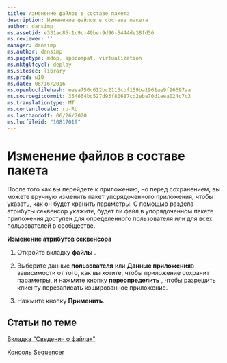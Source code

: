 ```yaml
---
title: Изменение файлов в составе пакета
description: Изменение файлов в составе пакета
author: dansimp
ms.assetid: e331ac85-1c9c-49be-9d96-5444de38fd56
ms.reviewer: ''
manager: dansimp
ms.author: dansimp
ms.pagetype: mdop, appcompat, virtualization
ms.mktglfcycl: deploy
ms.sitesec: library
ms.prod: w10
ms.date: 06/16/2016
ms.openlocfilehash: eeea750c612bc2115cbf159ba1961ae9f96697aa
ms.sourcegitcommit: 354664bc527d93f80687cd2eba70d1eea024c7c3
ms.translationtype: MT
ms.contentlocale: ru-RU
ms.lasthandoff: 06/26/2020
ms.locfileid: "10817019"
---
```

# Изменение файлов в составе пакета


После того как вы перейдете к приложению, но перед сохранением, вы можете вручную изменить пакет упорядоченного приложения, чтобы указать, как он будет хранить параметры. С помощью раздела атрибуты секвенсор укажите, будет ли файл в упорядоченном пакете приложения доступен для определенного пользователя или для всех пользователей в сообществе.

**Изменение атрибутов секвенсора**

1.  Откройте вкладку **файлы** .

2.  Выберите данные **пользователя** или **Данные приложения**в зависимости от того, как вы хотите, чтобы приложение сохранит параметры, и нажмите кнопку **переопределить** , чтобы разрешить клиенту перезаписать кэшированное приложение.

3.  Нажмите кнопку **Применить**.

## Статьи по теме


[Вкладка "Сведения о файлах"](about-the-files-tab.md)

[Консоль Sequencer](sequencer-console.md)

 

 





